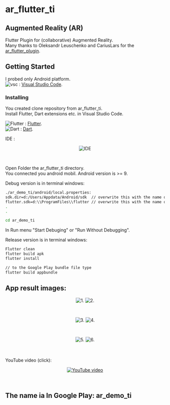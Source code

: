 # ar_flutter_ti

## Augmented Reality (AR)
Flutter Plugin for (collaborative) Augmented Reality.<br>
Many thanks to Oleksandr Leuschenko and CariusLars for the 
[ar_flutter_plugin](https://github.com/CariusLars/ar_flutter_plugin).<br>

## Getting Started<br>
I probed only Android platform.<br>
![vsc](ar_demo_ti/images/vscicon1.png) : [Visual Studio Code](https://code.visualstudio.com/).<br>

### Installing<br>
You created clone repository from ar_flutter_ti.<br>
Install Flutter, Dart extensions etc. in Visual Studio Code.<br>


![Flutter](ar_demo_ti/images/fluttericon1.png) : [Flutter](https://flutter.dev/).<br>
![Dart](ar_demo_ti/images/darticon1.png) : [Dart](https://dart.dev/).<br>

IDE :
<div align="center">

![IDE](ar_demo_ti/images/vsc.jpg)

</div><br>

Open Folder the ar_flutter_ti directory.<br>
You connected you android mobil. Android version is >= 9. <br>

Debug version is in terminal windows:
```bash
./ar_demo_ti/android/local.properties:
sdk.dir=d:/Users/Appdata/Android/sdk  // overwrite this with the name of your own sdk.dir of directory.
flutter.sdk=d:\\ProgramFiles\\flutter // overwrite this with the name of your own flutter.dir of directory.
.
.

cd ar_demo_ti
```
In Run menu "Start Debuging" or "Run Without Debugging". <br>

Release version is in terminal windows: <br>

```bash
Flutter clean
flutter build apk
flutter install

// to the Google Play bundle file type
flutter build appbundle 
```

## App result images:<br>
<div align="center">

![1.](ar_demo_ti/images/ar_demo_ti_screen1.jpg)
![2.](ar_demo_ti/images/ar_demo_ti_screen2.jpg)

</div><br>
<div align="center">

![3.](ar_demo_ti/images/ar_demo_ti_screen3.jpg)
![4.](ar_demo_ti/images/ar_demo_ti_screen4.jpg)

</div><br>
<div align="center">

![5.](ar_demo_ti/images/ar_demo_ti_screen5.jpg)
![6.](ar_demo_ti/images/ar_demo_ti_screen6.jpg)

</div><br>
<br>
YouTube video (click):<br>
<div align="center">

[![YouTube video](https://img.youtube.com/vi/AvguI4dyZtY/0.jpg)](https://www.youtube.com/watch?v=AvguI4dyZtY)

</div><br>

## The name ia In Google Play: ar_demo_ti
